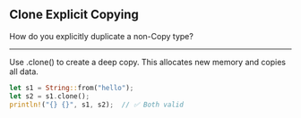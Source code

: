 ## Clone Explicit Copying

How do you explicitly duplicate a non-Copy type?

---

Use .clone() to create a deep copy. This allocates new memory and copies all data.

```rust
let s1 = String::from("hello");
let s2 = s1.clone();
println!("{} {}", s1, s2);  // ✅ Both valid
```

